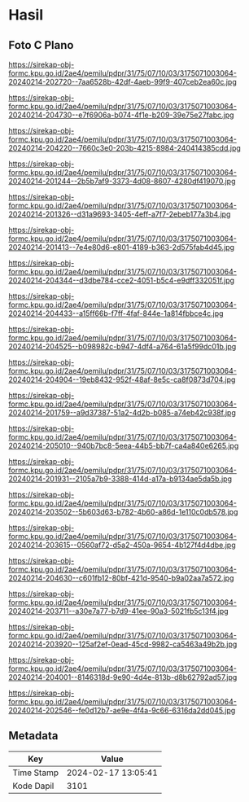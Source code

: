 # Hasil

## Foto C Plano

https://sirekap-obj-formc.kpu.go.id/2ae4/pemilu/pdpr/31/75/07/10/03/3175071003064-20240214-202720--7aa6528b-42df-4aeb-99f9-407ceb2ea60c.jpg

https://sirekap-obj-formc.kpu.go.id/2ae4/pemilu/pdpr/31/75/07/10/03/3175071003064-20240214-204730--e7f6906a-b074-4f1e-b209-39e75e27fabc.jpg

https://sirekap-obj-formc.kpu.go.id/2ae4/pemilu/pdpr/31/75/07/10/03/3175071003064-20240214-204220--7660c3e0-203b-4215-8984-240414385cdd.jpg

https://sirekap-obj-formc.kpu.go.id/2ae4/pemilu/pdpr/31/75/07/10/03/3175071003064-20240214-201244--2b5b7af9-3373-4d08-8607-4280df419070.jpg

https://sirekap-obj-formc.kpu.go.id/2ae4/pemilu/pdpr/31/75/07/10/03/3175071003064-20240214-201326--d31a9693-3405-4eff-a7f7-2ebeb177a3b4.jpg

https://sirekap-obj-formc.kpu.go.id/2ae4/pemilu/pdpr/31/75/07/10/03/3175071003064-20240214-201413--7e4e80d6-e801-4189-b363-2d575fab4d45.jpg

https://sirekap-obj-formc.kpu.go.id/2ae4/pemilu/pdpr/31/75/07/10/03/3175071003064-20240214-204344--d3dbe784-cce2-4051-b5c4-e9dff332051f.jpg

https://sirekap-obj-formc.kpu.go.id/2ae4/pemilu/pdpr/31/75/07/10/03/3175071003064-20240214-204433--a15ff66b-f7ff-4faf-844e-1a814fbbce4c.jpg

https://sirekap-obj-formc.kpu.go.id/2ae4/pemilu/pdpr/31/75/07/10/03/3175071003064-20240214-204525--b098982c-b947-4df4-a764-61a5f99dc01b.jpg

https://sirekap-obj-formc.kpu.go.id/2ae4/pemilu/pdpr/31/75/07/10/03/3175071003064-20240214-204904--19eb8432-952f-48af-8e5c-ca8f0873d704.jpg

https://sirekap-obj-formc.kpu.go.id/2ae4/pemilu/pdpr/31/75/07/10/03/3175071003064-20240214-201759--a9d37387-51a2-4d2b-b085-a74eb42c938f.jpg

https://sirekap-obj-formc.kpu.go.id/2ae4/pemilu/pdpr/31/75/07/10/03/3175071003064-20240214-205010--940b7bc8-5eea-44b5-bb7f-ca4a840e6265.jpg

https://sirekap-obj-formc.kpu.go.id/2ae4/pemilu/pdpr/31/75/07/10/03/3175071003064-20240214-201931--2105a7b9-3388-414d-a17a-b9134ae5da5b.jpg

https://sirekap-obj-formc.kpu.go.id/2ae4/pemilu/pdpr/31/75/07/10/03/3175071003064-20240214-203502--5b603d63-b782-4b60-a86d-1e110c0db578.jpg

https://sirekap-obj-formc.kpu.go.id/2ae4/pemilu/pdpr/31/75/07/10/03/3175071003064-20240214-203615--0560af72-d5a2-450a-9654-4b127f4d4dbe.jpg

https://sirekap-obj-formc.kpu.go.id/2ae4/pemilu/pdpr/31/75/07/10/03/3175071003064-20240214-204630--c601fb12-80bf-421d-9540-b9a02aa7a572.jpg

https://sirekap-obj-formc.kpu.go.id/2ae4/pemilu/pdpr/31/75/07/10/03/3175071003064-20240214-203711--a30e7a77-b7d9-41ee-90a3-5021fb5c13f4.jpg

https://sirekap-obj-formc.kpu.go.id/2ae4/pemilu/pdpr/31/75/07/10/03/3175071003064-20240214-203920--125af2ef-0ead-45cd-9982-ca5463a49b2b.jpg

https://sirekap-obj-formc.kpu.go.id/2ae4/pemilu/pdpr/31/75/07/10/03/3175071003064-20240214-204001--8146318d-9e90-4d4e-813b-d8b62792ad57.jpg

https://sirekap-obj-formc.kpu.go.id/2ae4/pemilu/pdpr/31/75/07/10/03/3175071003064-20240214-202546--fe0d12b7-ae9e-4f4a-9c66-6316da2dd045.jpg


## Metadata

| Key        | Value               |
| ---------- | ------------------- |
| Time Stamp | 2024-02-17 13:05:41 |
| Kode Dapil | 3101                |



